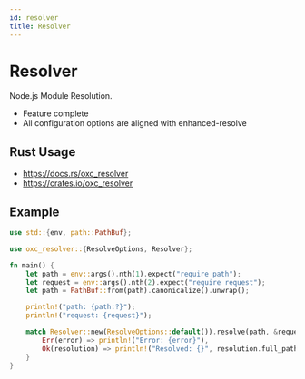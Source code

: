 ```yaml
---
id: resolver
title: Resolver
---
```


# Resolver

Node.js Module Resolution.

- Feature complete
- All configuration options are aligned with enhanced-resolve

## Rust Usage

- https://docs.rs/oxc_resolver
- https://crates.io/oxc_resolver

## Example

```rust
use std::{env, path::PathBuf};

use oxc_resolver::{ResolveOptions, Resolver};

fn main() {
    let path = env::args().nth(1).expect("require path");
    let request = env::args().nth(2).expect("require request");
    let path = PathBuf::from(path).canonicalize().unwrap();

    println!("path: {path:?}");
    println!("request: {request}");

    match Resolver::new(ResolveOptions::default()).resolve(path, &request) {
        Err(error) => println!("Error: {error}"),
        Ok(resolution) => println!("Resolved: {}", resolution.full_path().to_string_lossy()),
    }
}
```

